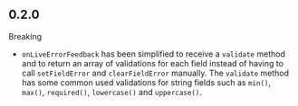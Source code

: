 ## 0.2.0

Breaking

* `onLiveErrorFeedback` has been simplified to receive a `validate` method and to return an array of validations for each field instead of having to call `setFieldError` and `clearFieldError` manually. The `validate` method has some common used validations for string fields such as `min()`, `max()`, `required()`, `lowercase()` and `uppercase()`.
